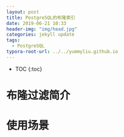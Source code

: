 ```yaml
---
layout: post
title: PostgreSQL的布隆索引
date: 2019-06-21 10:33
header-img: "img/head.jpg"
categories: jekyll update
tags:
  - PostgreSQL
typora-root-url: ../../yummyliu.github.io
---
```


* TOC
{:toc}
# 布隆过滤简介

# 使用场景